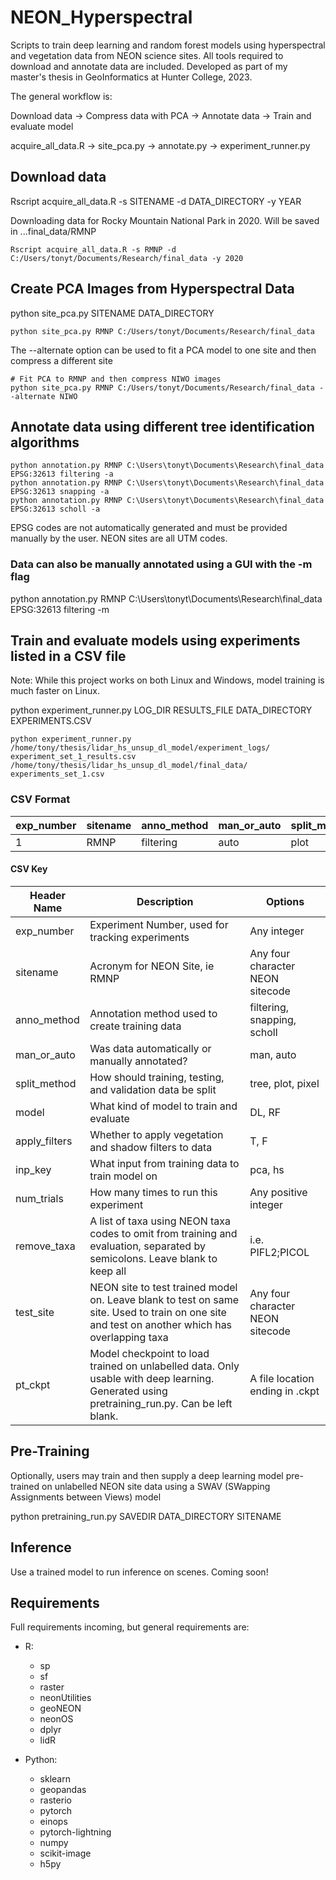 # NEON_Hyperspectral
Scripts to train deep learning and random forest models using hyperspectral and vegetation data from NEON science sites. All tools required to download and annotate data are included. Developed as part of my master's thesis in GeoInformatics at Hunter College, 2023.

The general workflow is:

Download data -> Compress data with PCA -> Annotate data ->  Train and evaluate model

acquire_all_data.R -> site_pca.py -> annotate.py -> experiment_runner.py

## Download data

Rscript acquire_all_data.R -s SITENAME -d DATA_DIRECTORY -y YEAR

Downloading data for Rocky Mountain National Park in 2020. Will be saved in ...final_data/RMNP

```Rscript acquire_all_data.R -s RMNP -d C:/Users/tonyt/Documents/Research/final_data -y 2020```

## Create PCA Images from Hyperspectral Data
python site_pca.py SITENAME DATA_DIRECTORY

```python site_pca.py RMNP C:/Users/tonyt/Documents/Research/final_data```

The --alternate option can be used to fit a PCA model to one site and then compress a different site

```
# Fit PCA to RMNP and then compress NIWO images
python site_pca.py RMNP C:/Users/tonyt/Documents/Research/final_data --alternate NIWO
```

## Annotate data using different tree identification algorithms
```
python annotation.py RMNP C:\Users\tonyt\Documents\Research\final_data EPSG:32613 filtering -a
python annotation.py RMNP C:\Users\tonyt\Documents\Research\final_data EPSG:32613 snapping -a
python annotation.py RMNP C:\Users\tonyt\Documents\Research\final_data EPSG:32613 scholl -a
```

EPSG codes are not automatically generated and must be provided manually by the user. NEON sites are all UTM codes. 

### Data can also be manually annotated using a GUI with the -m flag
python annotation.py RMNP C:\Users\tonyt\Documents\Research\final_data EPSG:32613 filtering -m

## Train and evaluate models using experiments listed in a CSV file
Note: While this project works on both Linux and Windows, model training is much faster on Linux.


python experiment_runner.py LOG_DIR RESULTS_FILE DATA_DIRECTORY EXPERIMENTS.CSV

```python experiment_runner.py /home/tony/thesis/lidar_hs_unsup_dl_model/experiment_logs/ experiment_set_1_results.csv /home/tony/thesis/lidar_hs_unsup_dl_model/final_data/ experiments_set_1.csv```

### CSV Format

| exp_number  | sitename | anno_method | man_or_auto | split_method | model | apply_filters | inp_key | num_trials | remove_taxa | test_site | pt_ckpt |
| ------------- | ------------- | ------------- | ------------- | ------------- | ------------- | ------------- | ------------- | ------------- | ------------- | ------------- | ------------- |
| 1 | RMNP | filtering | auto | plot | DL | F | pca | 5 | PIFL2 | NIWO | pre_training_RMNP.ckpt |

#### CSV Key

| Header Name | Description | Options |
| --- | --- | --- |
| exp_number | Experiment Number, used for tracking experiments | Any integer |
| sitename | Acronym for NEON Site, ie RMNP | Any four character NEON sitecode |
| anno_method | Annotation method used to create training data | filtering, snapping, scholl |
| man_or_auto | Was data automatically or manually annotated? | man, auto |
| split_method | How should training, testing, and validation data be split | tree, plot, pixel |
| model | What kind of model to train and evaluate | DL, RF |
| apply_filters | Whether to apply vegetation and shadow filters to data | T, F |
| inp_key | What input from training data to train model on | pca, hs |
| num_trials | How many times to run this experiment | Any positive integer |
| remove_taxa | A list of taxa using NEON taxa codes to omit from training and evaluation, separated by semicolons. Leave blank to keep all | i.e. PIFL2;PICOL |
| test_site | NEON site to test trained model on. Leave blank to test on same site. Used to train on one site and test on another which has overlapping taxa| Any four character NEON sitecode |
| pt_ckpt | Model checkpoint to load trained on unlabelled data. Only usable with deep learning. Generated using pretraining_run.py. Can be left blank. | A file location ending in .ckpt |

## Pre-Training
Optionally, users may train and then supply a deep learning model pre-trained on unlabelled NEON site data using a SWAV (SWapping Assignments between Views) model

python pretraining_run.py SAVEDIR DATA_DIRECTORY SITENAME

## Inference

Use a trained model to run inference on scenes. Coming soon!

## Requirements

Full requirements incoming, but general requirements are:

- R:
  - sp
  - sf
  - raster
  - neonUtilities
  - geoNEON
  - neonOS
  - dplyr
  - lidR
  
- Python:
  - sklearn
  - geopandas
  - rasterio
  - pytorch
  - einops
  - pytorch-lightning
  - numpy
  - scikit-image
  - h5py
